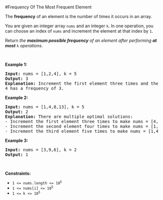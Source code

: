 #Frequency Of The Most Frequent Element
<p>The <strong>frequency</strong> of an element is the number of times it occurs in an array.</p>
<p>You are given an integer array <code>nums</code> and an integer <code>k</code>. In one operation, you can choose an index of <code>nums</code> and increment the element at that index by <code>1</code>.</p>
<p>Return <em>the <strong>maximum possible frequency</strong> of an element after performing <strong>at most</strong> </em><code>k</code><em> operations</em>.</p>
<p> </p>
<p><strong class="example">Example 1:</strong></p>
<pre><strong>Input:</strong> nums = [1,2,4], k = 5
<strong>Output:</strong> 3<strong>
Explanation:</strong> Increment the first element three times and the second element two times to make nums = [4,4,4].
4 has a frequency of 3.</pre>
<p><strong class="example">Example 2:</strong></p>
<pre><strong>Input:</strong> nums = [1,4,8,13], k = 5
<strong>Output:</strong> 2
<strong>Explanation:</strong> There are multiple optimal solutions:
- Increment the first element three times to make nums = [4,4,8,13]. 4 has a frequency of 2.
- Increment the second element four times to make nums = [1,8,8,13]. 8 has a frequency of 2.
- Increment the third element five times to make nums = [1,4,13,13]. 13 has a frequency of 2.
</pre>
<p><strong class="example">Example 3:</strong></p>
<pre><strong>Input:</strong> nums = [3,9,6], k = 2
<strong>Output:</strong> 1
</pre>
<p> </p>
<p><strong>Constraints:</strong></p>
<ul>
<li><code>1 &lt;= nums.length &lt;= 10<sup>5</sup></code></li>
<li><code>1 &lt;= nums[i] &lt;= 10<sup>5</sup></code></li>
<li><code>1 &lt;= k &lt;= 10<sup>5</sup></code></li>
</ul>
